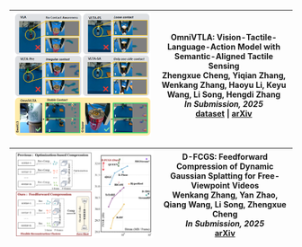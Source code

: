 
<div class="publications-table">

| <img src="../static/assets/img/teaser_omnivtla.png" alt="OmniVTLA" /> | **OmniVTLA: Vision-Tactile-Language-Action Model with Semantic-Aligned Tactile Sensing**  <br>Zhengxue Cheng, Yiqian Zhang, <span class="author-me">Wenkang Zhang</span>, Haoyu Li, Keyu Wang, Li Song, Hengdi Zhang  <br>*In Submission, 2025*  <br>[dataset](https://readerek.github.io/Objtac.github.io/) &#124; [arXiv](https://arxiv.org/abs/2508.08706) |
|---|---|

| <img src="../static/assets/img/teaser_dfcgs.png" alt="D-FCGS" /> | **D-FCGS: Feedforward Compression of Dynamic Gaussian Splatting for Free-Viewpoint Videos**  <br> <span class="author-me">Wenkang Zhang</span>, Yan Zhao, Qiang Wang, Li Song, Zhengxue Cheng  <br>*In Submission, 2025*  <br>[arXiv](https://arxiv.org/abs/2507.05859) |
|---|---|

<!-- 可继续添加更多论文卡片，格式一致 -->

</div>








